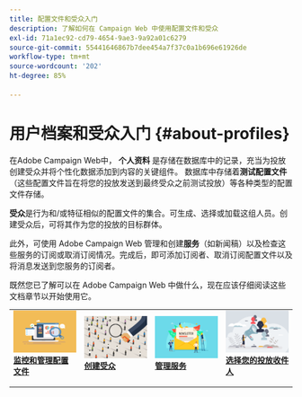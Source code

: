 ```yaml
---
title: 配置文件和受众入门
description: 了解如何在 Campaign Web 中使用配置文件和受众
exl-id: 71a1ec92-cd79-4654-9ae3-9a92a01c6279
source-git-commit: 55441646867b7dee454a7f37c0a1b696e61926de
workflow-type: tm+mt
source-wordcount: '202'
ht-degree: 85%

---
```


# 用户档案和受众入门 {#about-profiles}

在Adobe Campaign Web中， **个人资料** 是存储在数据库中的记录，充当为投放创建受众并将个性化数据添加到内容的关键组件。 数据库中存储着&#x200B;**测试配置文件**（这些配置文件旨在将您的投放发送到最终受众之前测试投放）等各种类型的配置文件存储。

**受众**&#x200B;是行为和/或特征相似的配置文件的集合。可生成、选择或加载这组人员。创建受众后，可将其作为您的投放的目标群体。

此外，可使用 Adobe Campaign Web 管理和创建&#x200B;**服务**（如新闻稿）以及检查这些服务的订阅或取消订阅情况。完成后，即可添加订阅者、取消订阅配置文件以及将消息发送到您服务的订阅者。

既然您已了解可以在 Adobe Campaign Web 中做什么，现在应该仔细阅读这些文档章节以开始使用它。

<table style="table-layout:fixed"><tr style="border: 0;">
<td>
<a href="about-recipients.md">
<img src="../assets/do-not-localize/profiles-audiences-profile.png">
</a>
<div>
<a href="about-recipients.md"><strong>监控和管理配置文件</strong></a>
</div>
<p>
</td>
<td>
<a href="create-audience.md">
<img alt="潜在客户" src="../assets/do-not-localize/profiles-audiences-audience.png">
</a>
<div><a href="create-audience.md"><strong>创建受众</strong>
</div>
<p>
</td>
<td>
<a href="manage-services.md">
<img alt="不常见" src="../assets/do-not-localize/profiles-audiences-service.png">
</a>
<div>
<a href="manage-services.md"><strong>管理服务</strong></a>
</div>
<p></td>
<td>
<a href="add-audience.md">
<img alt="不常见" src="../assets/do-not-localize/profiles-audiences-deliveries.png">
</a>
<div>
<a href="add-audience.md"><strong>选择您的投放收件人</strong></a>
</div>
<p></td>
</tr></table>
